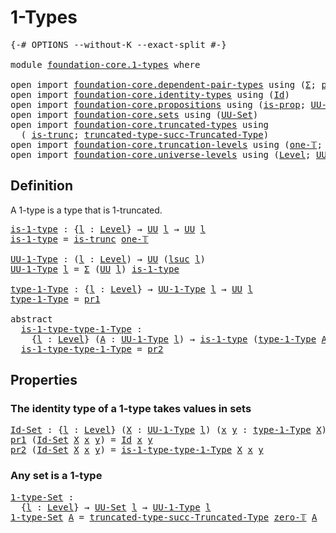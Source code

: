# 1-Types

<pre class="Agda"><a id="20" class="Symbol">{-#</a> <a id="24" class="Keyword">OPTIONS</a> <a id="32" class="Pragma">--without-K</a> <a id="44" class="Pragma">--exact-split</a> <a id="58" class="Symbol">#-}</a>

<a id="63" class="Keyword">module</a> <a id="70" href="foundation-core.1-types.html" class="Module">foundation-core.1-types</a> <a id="94" class="Keyword">where</a>

<a id="101" class="Keyword">open</a> <a id="106" class="Keyword">import</a> <a id="113" href="foundation-core.dependent-pair-types.html" class="Module">foundation-core.dependent-pair-types</a> <a id="150" class="Keyword">using</a> <a id="156" class="Symbol">(</a><a id="157" href="foundation-core.dependent-pair-types.html#502" class="Record">Σ</a><a id="158" class="Symbol">;</a> <a id="160" href="foundation-core.dependent-pair-types.html#575" class="InductiveConstructor">pair</a><a id="164" class="Symbol">;</a> <a id="166" href="foundation-core.dependent-pair-types.html#592" class="Field">pr1</a><a id="169" class="Symbol">;</a> <a id="171" href="foundation-core.dependent-pair-types.html#604" class="Field">pr2</a><a id="174" class="Symbol">)</a>
<a id="176" class="Keyword">open</a> <a id="181" class="Keyword">import</a> <a id="188" href="foundation-core.identity-types.html" class="Module">foundation-core.identity-types</a> <a id="219" class="Keyword">using</a> <a id="225" class="Symbol">(</a><a id="226" href="foundation-core.identity-types.html#641" class="Datatype">Id</a><a id="228" class="Symbol">)</a>
<a id="230" class="Keyword">open</a> <a id="235" class="Keyword">import</a> <a id="242" href="foundation-core.propositions.html" class="Module">foundation-core.propositions</a> <a id="271" class="Keyword">using</a> <a id="277" class="Symbol">(</a><a id="278" href="foundation-core.propositions.html#1246" class="Function">is-prop</a><a id="285" class="Symbol">;</a> <a id="287" href="foundation-core.propositions.html#1322" class="Function">UU-Prop</a><a id="294" class="Symbol">)</a>
<a id="296" class="Keyword">open</a> <a id="301" class="Keyword">import</a> <a id="308" href="foundation-core.sets.html" class="Module">foundation-core.sets</a> <a id="329" class="Keyword">using</a> <a id="335" class="Symbol">(</a><a id="336" href="foundation-core.sets.html#1177" class="Function">UU-Set</a><a id="342" class="Symbol">)</a>
<a id="344" class="Keyword">open</a> <a id="349" class="Keyword">import</a> <a id="356" href="foundation-core.truncated-types.html" class="Module">foundation-core.truncated-types</a> <a id="388" class="Keyword">using</a>
  <a id="396" class="Symbol">(</a> <a id="398" href="foundation-core.truncated-types.html#1466" class="Function">is-trunc</a><a id="406" class="Symbol">;</a> <a id="408" href="foundation-core.truncated-types.html#2428" class="Function">truncated-type-succ-Truncated-Type</a><a id="442" class="Symbol">)</a>
<a id="444" class="Keyword">open</a> <a id="449" class="Keyword">import</a> <a id="456" href="foundation-core.truncation-levels.html" class="Module">foundation-core.truncation-levels</a> <a id="490" class="Keyword">using</a> <a id="496" class="Symbol">(</a><a id="497" href="foundation-core.truncation-levels.html#517" class="Function">one-𝕋</a><a id="502" class="Symbol">;</a> <a id="504" href="foundation-core.truncation-levels.html#479" class="Function">zero-𝕋</a><a id="510" class="Symbol">)</a>
<a id="512" class="Keyword">open</a> <a id="517" class="Keyword">import</a> <a id="524" href="foundation-core.universe-levels.html" class="Module">foundation-core.universe-levels</a> <a id="556" class="Keyword">using</a> <a id="562" class="Symbol">(</a><a id="563" href="Agda.Primitive.html#597" class="Postulate">Level</a><a id="568" class="Symbol">;</a> <a id="570" href="foundation-core.universe-levels.html#222" class="Primitive">UU</a><a id="572" class="Symbol">;</a> <a id="574" href="Agda.Primitive.html#780" class="Primitive">lsuc</a><a id="578" class="Symbol">;</a> <a id="580" href="Agda.Primitive.html#810" class="Primitive Operator">_⊔_</a><a id="583" class="Symbol">)</a>
</pre>
## Definition

A 1-type is a type that is 1-truncated.

<pre class="Agda"><a id="is-1-type"></a><a id="654" href="foundation-core.1-types.html#654" class="Function">is-1-type</a> <a id="664" class="Symbol">:</a> <a id="666" class="Symbol">{</a><a id="667" href="foundation-core.1-types.html#667" class="Bound">l</a> <a id="669" class="Symbol">:</a> <a id="671" href="Agda.Primitive.html#597" class="Postulate">Level</a><a id="676" class="Symbol">}</a> <a id="678" class="Symbol">→</a> <a id="680" href="foundation-core.universe-levels.html#222" class="Primitive">UU</a> <a id="683" href="foundation-core.1-types.html#667" class="Bound">l</a> <a id="685" class="Symbol">→</a> <a id="687" href="foundation-core.universe-levels.html#222" class="Primitive">UU</a> <a id="690" href="foundation-core.1-types.html#667" class="Bound">l</a>
<a id="692" href="foundation-core.1-types.html#654" class="Function">is-1-type</a> <a id="702" class="Symbol">=</a> <a id="704" href="foundation-core.truncated-types.html#1466" class="Function">is-trunc</a> <a id="713" href="foundation-core.truncation-levels.html#517" class="Function">one-𝕋</a>

<a id="UU-1-Type"></a><a id="720" href="foundation-core.1-types.html#720" class="Function">UU-1-Type</a> <a id="730" class="Symbol">:</a> <a id="732" class="Symbol">(</a><a id="733" href="foundation-core.1-types.html#733" class="Bound">l</a> <a id="735" class="Symbol">:</a> <a id="737" href="Agda.Primitive.html#597" class="Postulate">Level</a><a id="742" class="Symbol">)</a> <a id="744" class="Symbol">→</a> <a id="746" href="foundation-core.universe-levels.html#222" class="Primitive">UU</a> <a id="749" class="Symbol">(</a><a id="750" href="Agda.Primitive.html#780" class="Primitive">lsuc</a> <a id="755" href="foundation-core.1-types.html#733" class="Bound">l</a><a id="756" class="Symbol">)</a>
<a id="758" href="foundation-core.1-types.html#720" class="Function">UU-1-Type</a> <a id="768" href="foundation-core.1-types.html#768" class="Bound">l</a> <a id="770" class="Symbol">=</a> <a id="772" href="foundation-core.dependent-pair-types.html#502" class="Record">Σ</a> <a id="774" class="Symbol">(</a><a id="775" href="foundation-core.universe-levels.html#222" class="Primitive">UU</a> <a id="778" href="foundation-core.1-types.html#768" class="Bound">l</a><a id="779" class="Symbol">)</a> <a id="781" href="foundation-core.1-types.html#654" class="Function">is-1-type</a>

<a id="type-1-Type"></a><a id="792" href="foundation-core.1-types.html#792" class="Function">type-1-Type</a> <a id="804" class="Symbol">:</a> <a id="806" class="Symbol">{</a><a id="807" href="foundation-core.1-types.html#807" class="Bound">l</a> <a id="809" class="Symbol">:</a> <a id="811" href="Agda.Primitive.html#597" class="Postulate">Level</a><a id="816" class="Symbol">}</a> <a id="818" class="Symbol">→</a> <a id="820" href="foundation-core.1-types.html#720" class="Function">UU-1-Type</a> <a id="830" href="foundation-core.1-types.html#807" class="Bound">l</a> <a id="832" class="Symbol">→</a> <a id="834" href="foundation-core.universe-levels.html#222" class="Primitive">UU</a> <a id="837" href="foundation-core.1-types.html#807" class="Bound">l</a>
<a id="839" href="foundation-core.1-types.html#792" class="Function">type-1-Type</a> <a id="851" class="Symbol">=</a> <a id="853" href="foundation-core.dependent-pair-types.html#592" class="Field">pr1</a>

<a id="858" class="Keyword">abstract</a>
  <a id="is-1-type-type-1-Type"></a><a id="869" href="foundation-core.1-types.html#869" class="Function">is-1-type-type-1-Type</a> <a id="891" class="Symbol">:</a>
    <a id="897" class="Symbol">{</a><a id="898" href="foundation-core.1-types.html#898" class="Bound">l</a> <a id="900" class="Symbol">:</a> <a id="902" href="Agda.Primitive.html#597" class="Postulate">Level</a><a id="907" class="Symbol">}</a> <a id="909" class="Symbol">(</a><a id="910" href="foundation-core.1-types.html#910" class="Bound">A</a> <a id="912" class="Symbol">:</a> <a id="914" href="foundation-core.1-types.html#720" class="Function">UU-1-Type</a> <a id="924" href="foundation-core.1-types.html#898" class="Bound">l</a><a id="925" class="Symbol">)</a> <a id="927" class="Symbol">→</a> <a id="929" href="foundation-core.1-types.html#654" class="Function">is-1-type</a> <a id="939" class="Symbol">(</a><a id="940" href="foundation-core.1-types.html#792" class="Function">type-1-Type</a> <a id="952" href="foundation-core.1-types.html#910" class="Bound">A</a><a id="953" class="Symbol">)</a>
  <a id="957" href="foundation-core.1-types.html#869" class="Function">is-1-type-type-1-Type</a> <a id="979" class="Symbol">=</a> <a id="981" href="foundation-core.dependent-pair-types.html#604" class="Field">pr2</a>
</pre>
## Properties

### The identity type of a 1-type takes values in sets

<pre class="Agda"><a id="Id-Set"></a><a id="1069" href="foundation-core.1-types.html#1069" class="Function">Id-Set</a> <a id="1076" class="Symbol">:</a> <a id="1078" class="Symbol">{</a><a id="1079" href="foundation-core.1-types.html#1079" class="Bound">l</a> <a id="1081" class="Symbol">:</a> <a id="1083" href="Agda.Primitive.html#597" class="Postulate">Level</a><a id="1088" class="Symbol">}</a> <a id="1090" class="Symbol">(</a><a id="1091" href="foundation-core.1-types.html#1091" class="Bound">X</a> <a id="1093" class="Symbol">:</a> <a id="1095" href="foundation-core.1-types.html#720" class="Function">UU-1-Type</a> <a id="1105" href="foundation-core.1-types.html#1079" class="Bound">l</a><a id="1106" class="Symbol">)</a> <a id="1108" class="Symbol">(</a><a id="1109" href="foundation-core.1-types.html#1109" class="Bound">x</a> <a id="1111" href="foundation-core.1-types.html#1111" class="Bound">y</a> <a id="1113" class="Symbol">:</a> <a id="1115" href="foundation-core.1-types.html#792" class="Function">type-1-Type</a> <a id="1127" href="foundation-core.1-types.html#1091" class="Bound">X</a><a id="1128" class="Symbol">)</a> <a id="1130" class="Symbol">→</a> <a id="1132" href="foundation-core.sets.html#1177" class="Function">UU-Set</a> <a id="1139" href="foundation-core.1-types.html#1079" class="Bound">l</a>
<a id="1141" href="foundation-core.dependent-pair-types.html#592" class="Field">pr1</a> <a id="1145" class="Symbol">(</a><a id="1146" href="foundation-core.1-types.html#1069" class="Function">Id-Set</a> <a id="1153" href="foundation-core.1-types.html#1153" class="Bound">X</a> <a id="1155" href="foundation-core.1-types.html#1155" class="Bound">x</a> <a id="1157" href="foundation-core.1-types.html#1157" class="Bound">y</a><a id="1158" class="Symbol">)</a> <a id="1160" class="Symbol">=</a> <a id="1162" href="foundation-core.identity-types.html#641" class="Datatype">Id</a> <a id="1165" href="foundation-core.1-types.html#1155" class="Bound">x</a> <a id="1167" href="foundation-core.1-types.html#1157" class="Bound">y</a>
<a id="1169" href="foundation-core.dependent-pair-types.html#604" class="Field">pr2</a> <a id="1173" class="Symbol">(</a><a id="1174" href="foundation-core.1-types.html#1069" class="Function">Id-Set</a> <a id="1181" href="foundation-core.1-types.html#1181" class="Bound">X</a> <a id="1183" href="foundation-core.1-types.html#1183" class="Bound">x</a> <a id="1185" href="foundation-core.1-types.html#1185" class="Bound">y</a><a id="1186" class="Symbol">)</a> <a id="1188" class="Symbol">=</a> <a id="1190" href="foundation-core.1-types.html#869" class="Function">is-1-type-type-1-Type</a> <a id="1212" href="foundation-core.1-types.html#1181" class="Bound">X</a> <a id="1214" href="foundation-core.1-types.html#1183" class="Bound">x</a> <a id="1216" href="foundation-core.1-types.html#1185" class="Bound">y</a>
</pre>
### Any set is a 1-type

<pre class="Agda"><a id="1-type-Set"></a><a id="1256" href="foundation-core.1-types.html#1256" class="Function">1-type-Set</a> <a id="1267" class="Symbol">:</a>
  <a id="1271" class="Symbol">{</a><a id="1272" href="foundation-core.1-types.html#1272" class="Bound">l</a> <a id="1274" class="Symbol">:</a> <a id="1276" href="Agda.Primitive.html#597" class="Postulate">Level</a><a id="1281" class="Symbol">}</a> <a id="1283" class="Symbol">→</a> <a id="1285" href="foundation-core.sets.html#1177" class="Function">UU-Set</a> <a id="1292" href="foundation-core.1-types.html#1272" class="Bound">l</a> <a id="1294" class="Symbol">→</a> <a id="1296" href="foundation-core.1-types.html#720" class="Function">UU-1-Type</a> <a id="1306" href="foundation-core.1-types.html#1272" class="Bound">l</a>
<a id="1308" href="foundation-core.1-types.html#1256" class="Function">1-type-Set</a> <a id="1319" href="foundation-core.1-types.html#1319" class="Bound">A</a> <a id="1321" class="Symbol">=</a> <a id="1323" href="foundation-core.truncated-types.html#2428" class="Function">truncated-type-succ-Truncated-Type</a> <a id="1358" href="foundation-core.truncation-levels.html#479" class="Function">zero-𝕋</a> <a id="1365" href="foundation-core.1-types.html#1319" class="Bound">A</a>
</pre>